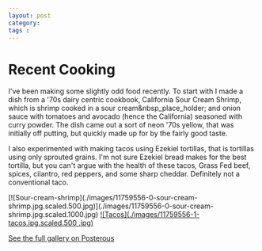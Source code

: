 ```yaml
---
layout: post
category: 
tags : 
---
```



# Recent Cooking

I've been making some slightly odd food recently. To start with I made a dish
from a '70s dairy centric cookbook, California Sour Cream Shrimp, which is
shrimp cooked in a sour cream&nbsp_place_holder; and onion sauce with tomatoes
and avocado (hence the California) seasoned with curry powder. The dish came
out a sort of neon '70s yellow, that was initially off putting, but quickly
made up for by the fairly good taste.

I also experimented with making tacos using Ezekiel tortillas, that is
tortillas using only sprouted grains. I'm not sure Ezekiel bread makes for the
best tortilla, but you can't argue with the health of these tacos, Grass Fed
beef, spices, cilantro, red peppers, and some sharp cheddar. Definitely not a
conventional taco.

[![Sour-cream-shrimp](./images/11759556-0-sour-cream-
shrimp.jpg.scaled.500.jpg)](./images/11759556-0-sour-cream-
shrimp.jpg.scaled.1000.jpg) [![Tacos](./images/11759556-1-tacos.jpg.scaled.500
.jpg)](./images/11759556-1-tacos.jpg.scaled.1000.jpg)

[See the full gallery on Posterous](http://blog.andrewvc.com/recent-cooking)

